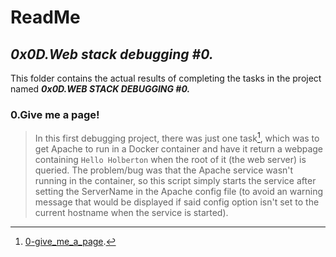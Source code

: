 # ReadMe

## ___0x0D.Web stack debugging #0.___
This folder contains the actual results of completing the tasks in the project named ___0x0D.WEB STACK DEBUGGING #0.___

### 0.Give me a page!
> In this first debugging project, there was just one task[^1], which was to get Apache to run in a Docker container and have it return a webpage containing ```Hello Holberton``` when the root of it (the web server) is queried.
> The problem/bug was that the Apache service wasn't running in the container, so this script simply starts the service after setting the ServerName in the Apache config file (to avoid an warning message that would be displayed if said config option isn't set to the current hostname when the service is started).

[^1]: [0-give_me_a_page](0x0D-web_stack_debugging_0/0-give_me_a_page).
